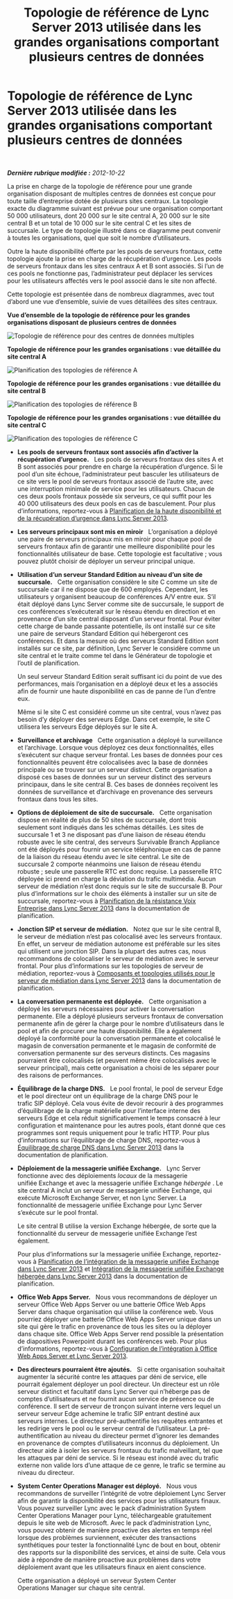 ﻿---
title: Topologie de référence de Lync Server 2013 utilisée dans les grandes organisations comportant plusieurs centres de données
TOCTitle: Topologie de référence utilisée dans les grandes organisations comportant plusieurs centres de données
ms:assetid: 9a6aeae6-629b-49e6-9804-7ef369d7c3dc
ms:mtpsurl: https://technet.microsoft.com/fr-fr/library/Gg398797(v=OCS.15)
ms:contentKeyID: 49298285
ms.date: 05/20/2016
mtps_version: v=OCS.15
ms.translationtype: HT
---

# Topologie de référence de Lync Server 2013 utilisée dans les grandes organisations comportant plusieurs centres de données

 

_**Dernière rubrique modifiée :** 2012-10-22_

La prise en charge de la topologie de référence pour une grande organisation disposant de multiples centres de données est conçue pour toute taille d’entreprise dotée de plusieurs sites centraux. La topologie exacte du diagramme suivant est prévue pour une organisation comportant 50 000 utilisateurs, dont 20 000 sur le site central A, 20 000 sur le site central B et un total de 10 000 sur le site central C et les sites de succursale. Le type de topologie illustré dans ce diagramme peut convenir à toutes les organisations, quel que soit le nombre d’utilisateurs.

Outre la haute disponibilité offerte par les pools de serveurs frontaux, cette topologie ajoute la prise en charge de la récupération d’urgence. Les pools de serveurs frontaux dans les sites centraux A et B sont associés. Si l’un de ces pools ne fonctionne pas, l’administrateur peut déplacer les services pour les utilisateurs affectés vers le pool associé dans le site non affecté.

Cette topologie est présentée dans de nombreux diagrammes, avec tout d’abord une vue d’ensemble, suivie de vues détaillées des sites centraux.

**Vue d’ensemble de la topologie de référence pour les grandes organisations disposant de plusieurs centres de données**

![Topologie de référence pour des centres de données multiples](images/Gg398797.471e1ce9-be11-44b9-9f4a-59e0551b7b30(OCS.15).jpg "Topologie de référence pour des centres de données multiples")

**Topologie de référence pour les grandes organisations : vue détaillée du site central A**

![Planification des topologies de référence A](images/Gg398797.dab33f19-e77b-42da-9047-858fb9851264(OCS.15).jpg "Planification des topologies de référence A")

**Topologie de référence pour les grandes organisations : vue détaillée du site central B**

![Planification des topologies de référence B](images/Gg398797.5ccaf1d4-bd53-4cb7-96fe-723147334e7f(OCS.15).jpg "Planification des topologies de référence B")

**Topologie de référence pour les grandes organisations : vue détaillée du site central C**

![Planification des topologies de référence C](images/Gg398797.7238ca40-340c-491f-b497-ddc2665dadb6(OCS.15).jpg "Planification des topologies de référence C")

  - **Les pools de serveurs frontaux sont associés afin d’activer la récupération d’urgence.**   Les pools de serveurs frontaux des sites A et B sont associés pour prendre en charge la récupération d’urgence. Si le pool d’un site échoue, l’administrateur peut basculer les utilisateurs de ce site vers le pool de serveurs frontaux associé de l’autre site, avec une interruption minimale de service pour les utilisateurs. Chacun de ces deux pools frontaux possède six serveurs, ce qui suffit pour les 40 000 utilisateurs des deux pools en cas de basculement. Pour plus d’informations, reportez-vous à [Planification de la haute disponibilité et de la récupération d’urgence dans Lync Server 2013](lync-server-2013-planning-for-high-availability-and-disaster-recovery.md).

  - **Les serveurs principaux sont mis en miroir**   L’organisation a déployé une paire de serveurs principaux mis en miroir pour chaque pool de serveurs frontaux afin de garantir une meilleure disponibilité pour les fonctionnalités utilisateur de base. Cette topologie est facultative ; vous pouvez plutôt choisir de déployer un serveur principal unique.

  - **Utilisation d’un serveur Standard Edition au niveau d’un site de succursale.**   Cette organisation considère le site C comme un site de succursale car il ne dispose que de 600 employés. Cependant, les utilisateurs y organisent beaucoup de conférences A/V entre eux. S’il était déployé dans Lync Server comme site de succursale, le support de ces conférences s’exécuterait sur le réseau étendu en direction et en provenance d’un site central disposant d’un serveur frontal. Pour éviter cette charge de bande passante potentielle, ils ont installé sur ce site une paire de serveurs Standard Edition qui hébergeront ces conférences. Et dans la mesure où des serveurs Standard Edition sont installés sur ce site, par définition, Lync Server le considère comme un site central et le traite comme tel dans le Générateur de topologie et l’outil de planification.
    
    Un seul serveur Standard Edition serait suffisant ici du point de vue des performances, mais l’organisation en a déployé deux et les a associés afin de fournir une haute disponibilité en cas de panne de l’un d’entre eux.
    
    Même si le site C est considéré comme un site central, vous n’avez pas besoin d’y déployer des serveurs Edge. Dans cet exemple, le site C utilisera les serveurs Edge déployés sur le site A.

  - **Surveillance et archivage**   Cette organisation a déployé la surveillance et l’archivage. Lorsque vous déployez ces deux fonctionnalités, elles s’exécutent sur chaque serveur frontal. Les bases de données pour ces fonctionnalités peuvent être colocalisées avec la base de données principale ou se trouver sur un serveur distinct. Cette organisation a disposé ces bases de données sur un serveur distinct des serveurs principaux, dans le site central B. Ces bases de données reçoivent les données de surveillance et d’archivage en provenance des serveurs frontaux dans tous les sites.

  - **Options de déploiement de site de succursale.**   Cette organisation dispose en réalité de plus de 50 sites de succursale, dont trois seulement sont indiqués dans les schémas détaillés. Les sites de succursale 1 et 3 ne disposant pas d’une liaison de réseau étendu robuste avec le site central, des serveurs Survivable Branch Appliance ont été déployés pour fournir un service téléphonique en cas de panne de la liaison du réseau étendu avec le site central. Le site de succursale 2 comporte néanmoins une liaison de réseau étendu robuste ; seule une passerelle RTC est donc requise. La passerelle RTC déployée ici prend en charge la déviation du trafic multimédia. Aucun serveur de médiation n’est donc requis sur le site de succursale B. Pour plus d’informations sur le choix des éléments à installer sur un site de succursale, reportez-vous à [Planification de la résistance Voix Entreprise dans Lync Server 2013](lync-server-2013-planning-for-enterprise-voice-resiliency.md) dans la documentation de planification.

  - **Jonction SIP et serveur de médiation.**   Notez que sur le site central B, le serveur de médiation n’est pas colocalisé avec les serveurs frontaux. En effet, un serveur de médiation autonome est préférable sur les sites qui utilisent une jonction SIP. Dans la plupart des autres cas, nous recommandons de colocaliser le serveur de médiation avec le serveur frontal. Pour plus d’informations sur les topologies de serveur de médiation, reportez-vous à [Composants et topologies utilisés pour le serveur de médiation dans Lync Server 2013](lync-server-2013-components-and-topologies-for-mediation-server.md) dans la documentation de planification.

  - **La conversation permanente est déployée.**   Cette organisation a déployé les serveurs nécessaires pour activer la conversation permanente. Elle a déployé plusieurs serveurs frontaux de conversation permanente afin de gérer la charge pour le nombre d’utilisateurs dans le pool et afin de procurer une haute disponibilité. Elle a également déployé la conformité pour la conversation permanente et colocalisé le magasin de conversation permanente et le magasin de conformité de conversation permanente sur des serveurs distincts. Ces magasins pourraient être colocalisés (et peuvent même être colocalisés avec le serveur principal), mais cette organisation a choisi de les séparer pour des raisons de performances.

  - **Équilibrage de la charge DNS.**   Le pool frontal, le pool de serveur Edge et le pool directeur ont un équilibrage de la charge DNS pour le trafic SIP déployé. Cela vous évite de devoir recourir à des programmes d’équilibrage de la charge matérielle pour l’interface interne des serveurs Edge et cela réduit significativement le temps consacré à leur configuration et maintenance pour les autres pools, étant donné que ces programmes sont requis uniquement pour le trafic HTTP. Pour plus d’informations sur l’équilibrage de charge DNS, reportez-vous à [Équilibrage de charge DNS dans Lync Server 2013](lync-server-2013-dns-load-balancing.md) dans la documentation de planification.

  - **Déploiement de la messagerie unifiée Exchange.**   Lync Server fonctionne avec des déploiements *locaux* de la messagerie unifiée Exchange et avec la messagerie unifiée Exchange *hébergée* . Le site central A inclut un serveur de messagerie unifiée Exchange, qui exécute Microsoft Exchange Server, et non Lync Server. La fonctionnalité de messagerie unifiée Exchange pour Lync Server s’exécute sur le pool frontal.
    
    Le site central B utilise la version Exchange hébergée, de sorte que la fonctionnalité du serveur de messagerie unifiée Exchange l’est également.
    
    Pour plus d’informations sur la messagerie unifiée Exchange, reportez-vous à [Planification de l’intégration de la messagerie unifiée Exchange dans Lync Server 2013](lync-server-2013-planning-for-exchange-unified-messaging-integration.md) et [Intégration de la messagerie unifiée Exchange hébergée dans Lync Server 2013](lync-server-2013-hosted-exchange-unified-messaging-integration.md) dans la documentation de planification.

  - **Office Web Apps Server.**   Nous vous recommandons de déployer un serveur Office Web Apps Server ou une batterie Office Web Apps Server dans chaque organisation qui utilise la conférence web. Vous pourriez déployer une batterie Office Web Apps Server unique dans un site qui gère le trafic en provenance de tous les sites ou la déployer dans chaque site. Office Web Apps Server rend possible la présentation de diapositives Powerpoint durant les conférences web. Pour plus d’informations, reportez-vous à [Configuration de l’intégration à Office Web Apps Server et Lync Server 2013](lync-server-2013-enabling-office-web-apps-server-and-lync-server-2013.md).

  - **Des directeurs pourraient être ajoutés.**   Si cette organisation souhaitait augmenter la sécurité contre les attaques par déni de service, elle pourrait également déployer un pool directeur. Un directeur est un rôle serveur distinct et facultatif dans Lync Server qui n’héberge pas de comptes d’utilisateurs et ne fournit aucun service de présence ou de conférence. Il sert de serveur de tronçon suivant interne vers lequel un serveur serveur Edge achemine le trafic SIP entrant destiné aux serveurs internes. Le directeur pré-authentifie les requêtes entrantes et les redirige vers le pool ou le serveur central de l’utilisateur. La pré-authentification au niveau du directeur permet d’ignorer les demandes en provenance de comptes d’utilisateurs inconnus du déploiement. Un directeur aide à isoler les serveurs frontaux du trafic malveillant, tel que les attaques par déni de service. Si le réseau est inondé avec du trafic externe non valide lors d’une attaque de ce genre, le trafic se termine au niveau du directeur.

  - **System Center Operations Manager est déployé.**   Nous vous recommandons de surveiller l’intégrité de votre déploiement Lync Server afin de garantir la disponibilité des services pour les utilisateurs finaux. Vous pouvez surveiller Lync avec le pack d’administration System Center Operations Manager pour Lync, téléchargeable gratuitement depuis le site web de Microsoft. Avec le pack d’administration Lync, vous pouvez obtenir de manière proactive des alertes en temps réel lorsque des problèmes surviennent, exécuter des transactions synthétiques pour tester la fonctionnalité Lync de bout en bout, obtenir des rapports sur la disponibilité des services, et ainsi de suite. Cela vous aide à répondre de manière proactive aux problèmes dans votre déploiement avant que les utilisateurs finaux en aient conscience.
    
    Cette organisation a déployé un serveur System Center Operations Manager sur chaque site central.

